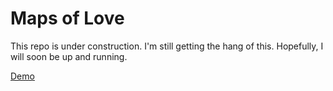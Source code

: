 Maps of Love  
============
This repo is under construction. I'm still getting the hang of this. Hopefully, I will soon be up and running.


[Demo](http://demo.mapsoflove.net/)

